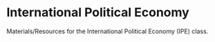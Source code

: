 # International Political Economy 

Materials/Resources for the International Political Economy (IPE) class.
